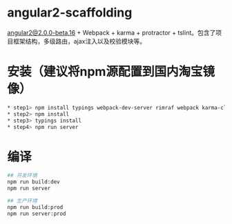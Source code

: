 # angular2-scaffolding
angular2@2.0.0-beta.16 + Webpack + karma + protractor + tslint。包含了项目框架结构，多级路由，ajax注入以及校验模块等。

# 安装（建议将npm源配置到国内淘宝镜像）
```bash
* step1> npm install typings webpack-dev-server rimraf webpack karma-cli protractor typescript -g
* step2> npm install
* step3> typings install
* step4> npm run server
```

# 编译
```bash
## 开发环境
npm run build:dev
npm run server

## 生产环境
npm run build:prod
npm run server:prod
```